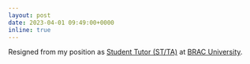 ```yaml
---
layout: post
date: 2023-04-01 09:49:00+0000
inline: true
---
```


Resigned from my position as [Student Tutor (ST/TA)](https://) at [BRAC University](https://www.bracu.ac.bd/).